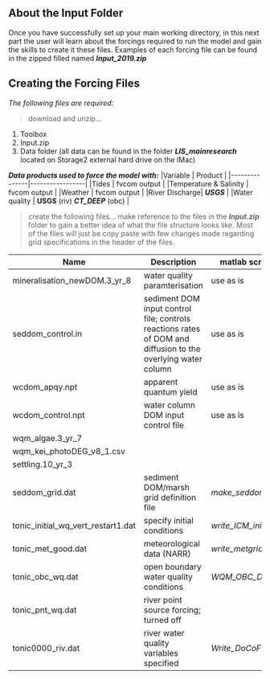 ## About the Input Folder

Once you have successfully set up your main working directory, in this next part the user will learn about the forcings required to run the model and gain the skills to create it these files. Examples of each forcing file can be found in the zipped filled named ***Input_2019.zip***

## Creating the Forcing Files 

*The following files are required:*
> download and unzip...
1. Toolbox
2. Input.zip
3. Data folder (all data can be found in the folder ***LIS_mainresearch*** located on Storage2 external hard drive on the IMac)

***Data products used to force the model with:***
|Variable       | Product         |
|---------------|-----------------|
|Tides          | fvcom output    |
|Temperature & Salinity | fvcom output | 
|Weather        | fvcom output    |
|River Discharge| ***USGS***      |
|Water quality  | **USGS** (riv) ***CT_DEEP*** (obc) |

> create the following files... make reference to the files in the ***Input.zip*** folder to gain a better idea of what the file structure looks like. Most of the files will just be copy paste with few changes made regarding grid specifications in the header of the files.

|Name         |Description                                          | matlab script/app used      |
|-------------|-----------------------------------------------------|-----------------------------|
|mineralisation_newDOM.3_yr_8| water quality paramterisation        | use as is |
|seddom_control.in| sediment DOM input control file; controls reactions rates of DOM and diffusion to the overlying water column | use as is|
|wcdom_apqy.npt| apparent quantum yield | use as is|
|wcdom_control.npt| water column DOM input control file| use as is|
|wqm_algae.3_yr_7|
|wqm_kei_photoDEG_v8_1.csv|
|settling.10_yr_3|
|seddom_grid.dat| sediment DOM/marsh grid definition file           | *make_seddom_gridm*|
|tonic_initial_wq_vert_restart1.dat| specify initial conditions| *write_ICM_initial_ncdf.m*|
|tonic_met_good.dat| meteorological data (NARR) | *write_metgrid2file.m*|
|tonic_obc_wq.dat| open boundary water quality conditions| *WQM_OBC_DoCoFVCOM.m*|
|tonic_pnt_wq.dat| river point source forcing; turned off|
|tonic0000_riv.dat| river water quality variables specified| *Write_DoCoFVCOM_rivers.m*|
